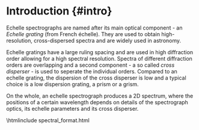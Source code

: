 Introduction {#intro}
============

Echelle spectrographs are named after its main optical component - an *Echelle* *grating* (from French échelle). They are used
to obtain high-resolution, cross-dispersed spectra and are widely used in astronomy.

Echelle gratings have a large ruling spacing and are used in high diffraction order allowing for a high spectral resolution.
Spectra of different diffraction orders are overlapping and a second component - a so called *cross* *disperser* - is used to
seperate the individual orders. Compared to an echelle grating, the dispersion of the cross disperser is low and a typical
choice is a low dispersion grating, a prism or a grism.

On the whole, an echelle spectrograph produces a 2D spectrum, where the positions of a certain wavelength depends
 on details of the spectrograph optics, its echelle parameters and its cross disperser.
  
\htmlinclude spectral_format.html